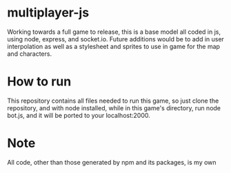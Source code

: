 # multiplayer-js
Working towards a full game to release, this is a base model
all coded in js, using node, express, and socket.io. Future additions
would be to add in user interpolation as well as a stylesheet and sprites
to use in game for the map and characters.

# How to run
This repository contains all files needed to run this game, so just clone
the repository, and with node installed, while in this game's directory, run
node bot.js, and it will be ported to your localhost:2000.

# Note
All code, other than those generated by npm and its packages, is my own
